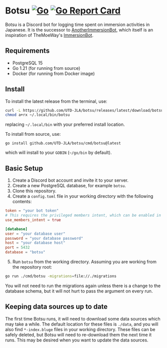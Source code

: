 # Botsu [![Go](https://github.com/UTD-JLA/botsu/actions/workflows/go.yml/badge.svg)](https://github.com/UTD-JLA/botsu/actions/workflows/go.yml) [![Go Report Card](https://goreportcard.com/badge/github.com/UTD-JLA/botsu)](https://goreportcard.com/report/github.com/UTD-JLA/botsu)

Botsu is a Discord bot for logging time spent on immersion activities in Japanese.
It is the successor to [AnotherImmersionBot](https://github.com/UTD-JLA/another-immersion-bot),
which itself is an inspiration of TheMoeWay's [ImmersionBot](https://github.com/TheMoeWay/immersion-bot).

## Requirements

- PostgreSQL 15
- Go 1.21 (for running from source)
- Docker (for running from Docker image)

## Install
To install the latest release from the terminal, use:
```sh
curl -L https://github.com/UTD-JLA/botsu/releases/latest/download/botsu-linux-amd64 -o ~/.local/bin/botsu
chmod a+rx ~/.local/bin/botsu
```
replacing `~/.local/bin` with your preferred install location. 

To install from source, use:
```
go install github.com/UTD-JLA/botsu/cmd/botsu@latest
```
which will install to your `GOBIN` (`~/go/bin` by default).

## Basic Setup

1. Create a Discord bot account and invite it to your server.
2. Create a new PostgreSQL database, for example `botsu`.
3. Clone this repository.
4. Create a `config.toml` file in your working directory with the following contents:
```toml
token = "your bot token"
# This requires the privileged members intent, which can be enabled in the Discord developer portal.
use_members_intent = true

[database]
user = "your database user"
password = "your database password"
host = "your database host"
port = 5432
database = "botsu"
```
5. Run `botsu` from the working directory. Assuming you are working from the repository root:
```bash
go run ./cmd/botsu -migrations=file://./migrations
```

You will not need to run the migrations again unless there is a change to the database schema,
but it will not hurt to pass the argument on every run.

## Keeping data sources up to date
The first time Botsu runs, it will need to download some data sources which may take a while.
The default location for these files is `./data`, and you will also find `*-index.bluge` files in your
working directory. These files can be safely deleted, but Botsu will need to re-download them the next time it runs.
This may be desired when you want to update the data sources.
